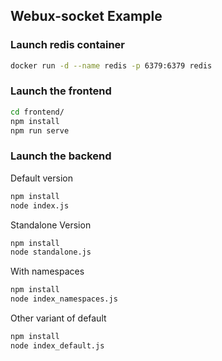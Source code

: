 ## Webux-socket Example

### Launch redis container

```bash
docker run -d --name redis -p 6379:6379 redis
```

### Launch the frontend

```bash
cd frontend/
npm install
npm run serve
```

### Launch the backend

Default version

```bash
npm install
node index.js
```

Standalone Version

```bash
npm install
node standalone.js
```

With namespaces

```bash
npm install
node index_namespaces.js
```

Other variant of default

```bash
npm install
node index_default.js
```
